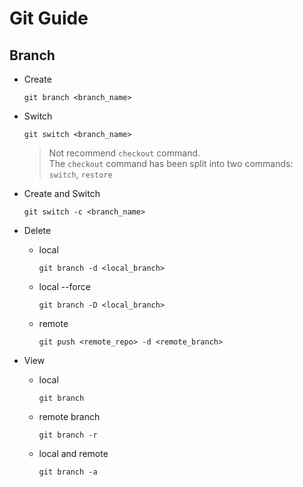 # Git Guide

## Branch
- Create  
  ```
  git branch <branch_name>
  ```

- Switch  
  ```
  git switch <branch_name>
  ```
  > Not recommend ```checkout``` command.  
  > The ```checkout``` command has been split into two commands: ```switch```, ```restore```

- Create and Switch  
  ```
  git switch -c <branch_name>
  ```

- Delete
  - local  
    ```
    git branch -d <local_branch>
    ```
  - local --force  
    ```
    git branch -D <local_branch>
    ```
  - remote  
    ```
    git push <remote_repo> -d <remote_branch>
    ```

- View
  - local  
    ```
    git branch
    ```
  - remote branch  
    ```
    git branch -r
    ```
  - local and remote  
    ```
    git branch -a
    ```